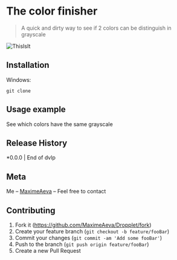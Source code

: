 ﻿# The color finisher
> A quick and dirty way to see if 2 colors can be distinguish in grayscale

![ThisIsIt](https://github.com/MaximeAeva/Couleur/tree/master/res/hello.JPG)

## Installation
Windows:

```console
git clone
```

## Usage example

See which colors have the same grayscale

## Release History

*0.0.0
|   End of dvlp

## Meta

Me – [MaximeAeva](https://github.com/MaximeAeva) – Feel free to contact

## Contributing

1. Fork it (<https://github.com/MaximeAeva/Dropplet/fork>)
2. Create your feature branch (`git checkout -b feature/fooBar`)
3. Commit your changes (`git commit -am 'Add some fooBar'`)
4. Push to the branch (`git push origin feature/fooBar`)
5. Create a new Pull Request

